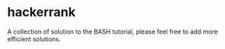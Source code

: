 # hackerrank
A collection of solution to the BASH tutorial, please feel free to add more efficient solutions.
